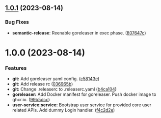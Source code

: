 ## [1.0.1](https://github.com/NayanJD/cyclotron/compare/v1.0.0...v1.0.1) (2023-08-14)


### Bug Fixes

* **semantic-release:** Reenable goreleaser in exec phase. ([807647c](https://github.com/NayanJD/cyclotron/commit/807647c98554913b85a4e343180459769cd94364))

# 1.0.0 (2023-08-14)


### Features

* **git:** Add goreleaser yaml config. ([c58143e](https://github.com/NayanJD/cyclotron/commit/c58143e9f78817810f9fc24b9dee0a742d3d275b))
* **git:** Add release rc ([036965b](https://github.com/NayanJD/cyclotron/commit/036965b1e3149df8f4bae1a28a62b8e31f8a5264))
* **git:** Change .releaserc to .releaserc.yaml ([b4ca104](https://github.com/NayanJD/cyclotron/commit/b4ca1049f4d646d095312a9255eb8a3c982291b4))
* **goreleaser:** Add Docker manifest for goreleaser. Push docker image to ghcr.io. ([99b5dcc](https://github.com/NayanJD/cyclotron/commit/99b5dcc79e6657e14d5dd49423cf1ae7c46b847c))
* **user-service:service:** Bootstrap user service for provided core user related APIs. Add dummy Login handler. ([f4c2d2e](https://github.com/NayanJD/cyclotron/commit/f4c2d2efb5e005377430303578925c6f885c6dab))
